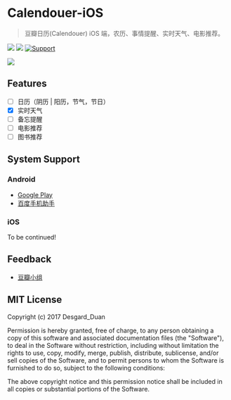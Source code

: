 # Calendouer-iOS

> 豆瓣日历(Calendouer) iOS 端，农历、事情提醒、实时天气、电影推荐。

![](https://img.shields.io/badge/Swift-3.0-green.svg)
![](https://img.shields.io/badge/license-MIT-green.svg)
[![Support](https://img.shields.io/badge/support-iOS%208%2B%20-blue.svg?style=flat)](https://www.apple.com/nl/ios/)

![](https://github.com/Desgard/Calendouer-iOS/blob/master/Calendouer/Calendouer/Assets.xcassets/AppIcon.appiconset/icon-6p.png)


## Features

- [ ] 日历（阴历 | 阳历，节气，节日） 
- [x] 实时天气
- [ ] 备忘提醒
- [ ] 电影推荐
- [ ] 图书推荐

## System Support 

### Android

+ [Google Play](https://play.google.com/store/apps/details?id=cn.sealiu.calendouer)
+ [百度手机助手](https://mobile.baidu.com/item?type=soft&docid=11009603)

### iOS 

To be continued!

## Feedback

+ [豆瓣小组](https://www.douban.com/group/calendouer/)

## MIT License

Copyright (c) 2017 Desgard_Duan

Permission is hereby granted, free of charge, to any person obtaining a copy
of this software and associated documentation files (the "Software"), to deal
in the Software without restriction, including without limitation the rights
to use, copy, modify, merge, publish, distribute, sublicense, and/or sell
copies of the Software, and to permit persons to whom the Software is
furnished to do so, subject to the following conditions:

The above copyright notice and this permission notice shall be included in all
copies or substantial portions of the Software.
